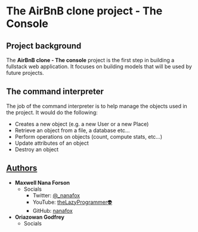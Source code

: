 # The AirBnB clone project - The Console

## Project background

The **AirBnB clone - The console** project is the first step in building a fullstack web application.
It focuses on building models that will be used by future projects.

## The command interpreter

The job of the command interpreter is to help manage the objects used in the project. It would do the
following:

- Creates a new object (e.g. a new User or a new Place)
- Retrieve an object from a file, a database etc…
- Perform operations on objects (count, compute stats, etc…)
- Update attributes of an object
- Destroy an object

## [Authors](AUTHTORS)

- **Maxwell Nana Forson**
  - Socials
    - Twitter: [@_nanafox](https://twitter.com/_nanafox)
    - YouTube: [theLazyProgrammer👽](https://youtube.com/@thelazyprogrammer_)
    - GitHub: [nanafox](https://github.com/nanafox)
- **Oriazowan Godfrey**
  - Socials
